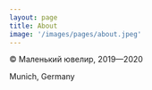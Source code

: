 ```yaml
---
layout: page
title: About
image: '/images/pages/about.jpeg'
---
```


© Маленький ювелир, 2019—2020

Munich, Germany
